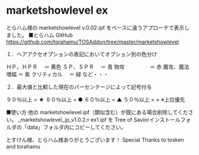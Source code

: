 # marketshowlevel ex


とらハム様の marketshowlevel v.0.02.ipf をベースに違うアプローチで表示しました。
■とらハム GitHub
https://github.com/torahamu/TOSAddon/tree/master/marketshowlevel

１．ヘアアクセオプションの表記においてオプション別の色分け

ＨＰ、ＨＰＲ　 ＝ 黄色
ＳＰ、ＳＰＲ　 ＝ 青
物攻　 　 　　 ＝ 赤
魔攻、魔法増幅 ＝ 紫
クリティカル　 ＝ 緑
など・・・


２．最大値と比較した現在のパーセンテージによって記号付与

９０％以上 = ★
８０％以上 = ●
６０％以上 = ▲
５０％以上 = ×
※上位優先

■使い方
他の marketshowlevel.ipf（類似含む）が既にある場合削除してください。
_marketshowlevel_jp_v1.0.2♬ex1.ipf を Tree of Saviorインストールフォルダの「data」フォルダ内にコピーしてください。

とすけん様、とらハム様ありがとうございます！
Special Thanks to tosken and torahamu
